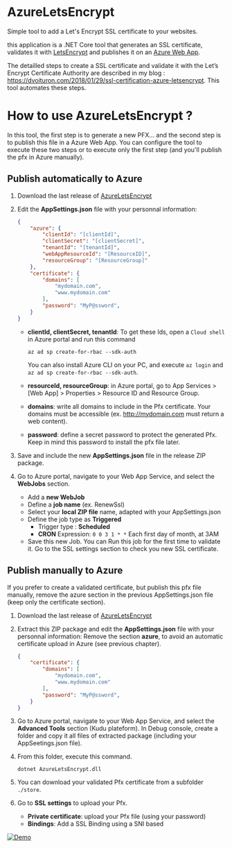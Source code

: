 # AzureLetsEncrypt
Simple tool to add a Let's Encrypt SSL certificate to your websites.

this application is a .NET Core tool that generates an SSL certificate, validates it with [LetsEncrypt](https://letsencrypt.org/) and publishes it on an [Azure Web App](https://azure.microsoft.com/en-us/services/app-service/web/).

The detailled steps to create a SSL certificate and validate it with the Let’s Encrypt Certificate Authority are described in my blog : https://dvoituron.com/2018/01/29/ssl-certification-azure-letsencrypt.
This tool automates these steps.

# How to use **AzureLetsEncrypt** ?

In this tool, the first step is to generate a new PFX... and the second step is to publish this file in a Azure Web App. You can configure the tool to execute these two steps or to execute only the first step (and you'll publish the pfx in Azure manually).

## Publish automatically to Azure

1. Download the last release of [AzureLetsEncrypt](https://github.com/dvoituron/AzureLetsEncrypt/releases)
2. Edit the **AppSettings.json** file with your personnal information:
    ```json
    {
        "azure": {
            "clientId": "[clientId]",
            "clientSecret": "[clientSecret]",
            "tenantId": "[tenantId]",
            "webAppResourceId": "[ResourceID]",
            "resourceGroup": "[ResourceGroup]"
        },
        "certificate": {
            "domains": [
                "mydomain.com",
                "www.mydomain.com"
            ],
            "password": "MyP@ssword",
        }
    }
    ```

    - **clientId, clientSecret, tenantId**: 
      To get these Ids, open a `Cloud shell` in Azure portal and run this command 
      ```
      az ad sp create-for-rbac --sdk-auth
      ```
      You can also install Azure CLI on your PC, and execute `az login` and  `az ad sp create-for-rbac --sdk-auth`.  

    - **resourceId, resourceGroup**: in Azure portal, go to App Services > [Web App] > Properties > Resource ID and Resource Group.

    - **domains**: write all domains to include in the Pfx certificate. Your domains must be accessible (ex. http://mydomain.com must return a web content).

    - **password**: define a secret password to protect the generated Pfx. Keep in mind this password to install the pfx file later.

3. Save and include the new **AppSettings.json** file in the release ZIP package.
4. Go to Azure portal, navigate to your Web App Service, and select the **WebJobs** section.
   - Add a **new WebJob**
   - Define a **job name** (ex. RenewSsl)
   - Select your **local ZIP file** name, adapted with your AppSettings.json
   - Define the job type as **Triggered**
     - Trigger type : **Scheduled**
     - **CRON** Expression: `0 0 3 1 * *` Each first day of month, at 3AM
   - Save this new Job. You can Run this job for the first time to validate it. Go to the SSL settings section to check you new SSL certificate.

## Publish manually to Azure
If you prefer to create a validated certificate, but publish this pfx file manually, remove the azure section in the previous AppSettings.json file (keep only the certificate section).

1. Download the last release of [AzureLetsEncrypt](https://github.com/dvoituron/AzureLetsEncrypt/releases)
2. Extract this ZIP package and edit the **AppSettings.json** file with your personnal information:
   Remove the section **azure**, to avoid an automatic certificate upload in Azure (see previous chapter).
    ```json
    {
        "certificate": {
            "domains": [
                "mydomain.com",
                "www.mydomain.com"
            ],
            "password": "MyP@ssword",
        }
    }
    ```
3. Go to Azure portal, navigate to your Web App Service, and select the **Advanced Tools** section (Kudu plateform). In Debug console, create a folder and copy it all files of extracted package (including your AppSeetings.json file).
4. From this folder, execute this command.

   ```
   dotnet AzureLetsEncrypt.dll
   ```
5. You can download your validated Pfx certificate from a subfolder `./store`.
6. Go to **SSL settings** to upload your Pfx.
   - **Private certificate**: upload your Pfx file (using your password)
   - **Bindings**: Add a SSL Binding using a SNI based


[![Demo](http://img.youtube.com/vi/lMScsFculvk/0.jpg)](http://www.youtube.com/watch?v=lMScsFculvk) 
